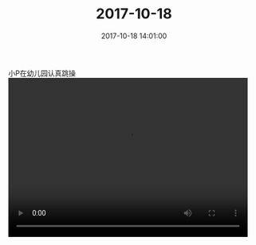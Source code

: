 ﻿---
title: "2017-10-18"
date: 2017-10-18 14:01:00
tags: 视频
categories: 爸爸
---
小P在幼儿园认真跳操
<video src="http://oy07drb41.bkt.clouddn.com/f744c06891bc2be4dd78b2868a5aa776.mp4" width="480" height="320" controls>
your browser does not support the video tag
</video>
